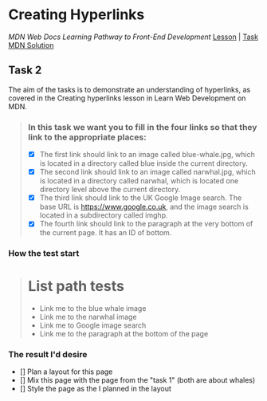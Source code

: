 # Creating Hyperlinks 
_MDN Web Docs Learning Pathway to Front-End Development_
[Lesson](https://developer.mozilla.org/en-US/docs/Learn/HTML/Introduction_to_HTML/Creating_hyperlinks) | [Task](https://developer.mozilla.org/en-US/docs/Learn/HTML/Introduction_to_HTML/Test_your_skills:_Links) [MDN Solution](https://github.com/mdn/learning-area/blob/master/html/introduction-to-html/tasks/links/marking.md)
## Task 2
The aim of the tasks is to demonstrate an understanding of hyperlinks, as covered in the Creating hyperlinks lesson in Learn Web Development on MDN.
> ### In this task we want you to fill in the four links so that they link to the appropriate places:
> - [X] The first link should link to an image called blue-whale.jpg, which is located in a directory called blue inside the current directory.
> - [X] The second link should link to an image called narwhal.jpg, which is located in a directory called narwhal, which is located one directory level above the current directory.
> - [X] The third link should link to the UK Google Image search. The base URL is https://www.google.co.uk, and the image search is located in a subdirectory called imghp.
> - [X] The fourth link should link to the paragraph at the very bottom of the current page. It has an ID of bottom.
### How the test start
> # List path tests
> - Link me to the blue whale image
> - Link me to the narwhal image
> - Link me to Google image search
> - Link me to the paragraph at the bottom of the page
### The result I'd desire
- [] Plan a layout for this page
- [] Mix this page with the page from the "task 1" (both are about whales)
- [] Style the page as the I planned in the layout
